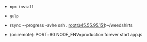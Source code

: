  * `npm install`
 * `gulp`
 * rsync --progress -avhe ssh . root@45.55.95.151:~/weedshirts

 * (on remote): PORT=80 NODE_ENV=production forever start app.js
